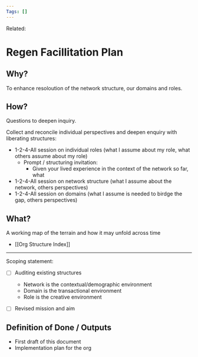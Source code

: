 ```yaml
---
Tags: []
---
```

Related: 
# Regen Facillitation Plan

## Why?
To enhance resoloution of the network structure, our domains and roles.

## How?
Questions to deepen inquiry.

Collect and reconcile individual perspectives and deepen enquiry with liberating structures: 
- 1-2-4-All session on individual roles (what I assume about my role, what others assume about my role)
	- Prompt / structuring invitation:
		- Given your lived experience in the context of the network so far, what 
- 1-2-4-All session on network structure (what I assume about the network, others perspectives)
- 1-2-4-All session on domains (what I assume is needed to birdge the gap, others perspectives)

## What?
A working map of the terrain and how it may unfold across time
- [[Org Structure Index]]



---

Scoping statement:
- [ ] Auditing existing structures
	- Network is the contextual/demographic environment
	- Domain is the transactional environment
	- Role is the creative environment
- [ ] Revised mission and aim


## Definition of Done / Outputs
- First draft of this document
- Implementation plan for the org